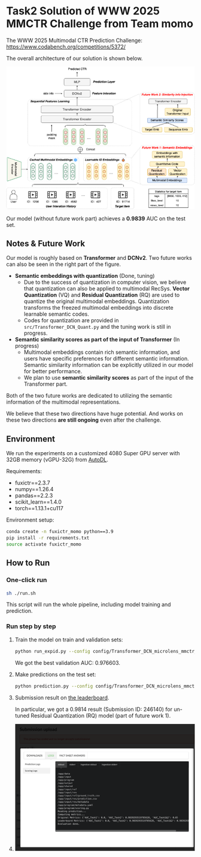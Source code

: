 # Task2 Solution of WWW 2025 MMCTR Challenge from Team momo

The WWW 2025 Multimodal CTR Prediction Challenge: https://www.codabench.org/competitions/5372/

The overall architecture of our solution is shown below.

![momo](img/momo.png)

Our model (without future work part) achieves a **0.9839** AUC on the test set.

## Notes & Future Work

Our model is roughly based on **Transformer** and **DCNv2**. 
Two future works can also be seen in the right part of the figure.
- **Semantic embeddings with quantization** (Done, tuning)
  - Due to the success of quantization in computer vision, we believe that quantization can also be applied to multimodal RecSys.
**Vector Quantization** (VQ) and **Residual Quantization** (RQ) are used to quantize the original multimodal embeddings.
Quantization transforms the freezed multimodal embeddings into discrete learnable semantic codes.
  - Codes for quantization are provided in `src/Transformer_DCN_Quant.py` and the tuning work is still in progress.
- **Semantic similarity scores as part of the input of Transformer** (In progress)
  - Multimodal embeddings contain rich semantic information, and users have specific preferences for different semantic information.
Semantic similarity information can be explicitly utilized in our model for better performance.
  - We plan to use **semantic similarity scores** as part of the input of the Transformer part.


Both of the two future works are dedicated to utilizing the semantic information of the multimodal representations.

We believe that these two directions have huge potential.
And works on these two directions **are still ongoing** even after the challenge.

## Environment

We run the experiments on a customized 4080 Super GPU server with 32GB memory (vGPU-32G) from [AutoDL](https://www.autodl.com/).

Requirements:

- fuxictr==2.3.7
- numpy==1.26.4
- pandas==2.2.3
- scikit_learn==1.4.0
- torch==1.13.1+cu117

Environment setup:

```bash
conda create -n fuxictr_momo python==3.9
pip install -r requirements.txt
source activate fuxictr_momo
```

## How to Run

### One-click run

```bash
sh ./run.sh
```

This script will run the whole pipeline, including model training and prediction.

### Run step by step

1. Train the model on train and validation sets:

    ```bash
    python run_expid.py --config config/Transformer_DCN_microlens_mmctr_tuner_config_01 --expid Transformer_DCN_MicroLens_1M_x1_001_820c435c --gpu 0
    ```
    
    We got the best validation AUC: 0.976603.

2. Make predictions on the test set:

    ```bash
    python prediction.py --config config/Transformer_DCN_microlens_mmctr_tuner_config_01 --expid Transformer_DCN_MicroLens_1M_x1_001_820c435c --gpu 0
    ```

3. Submission result on [the leaderboard](https://www.codabench.org/competitions/5372/#/results-tab).

   In particular, we got a 0.9814 result (Submission ID: 246140) for un-tuned Residual Quantization (RQ) model (part of future work 1).

4. ![result](img/result.png)